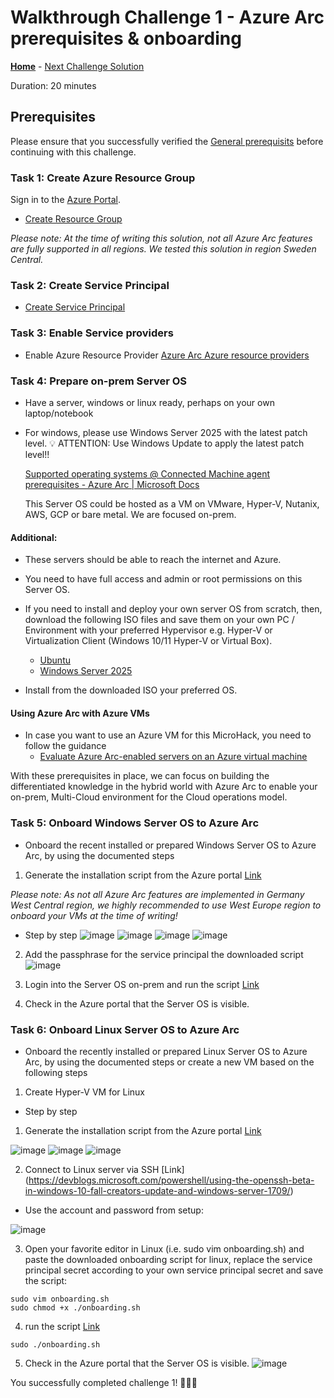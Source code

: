 # Walkthrough Challenge 1 - Azure Arc prerequisites & onboarding

**[Home](../../Readme.md)** - [Next Challenge Solution](../challenge-02/solution-02.md)

Duration: 20 minutes

## Prerequisites

Please ensure that you successfully verified the [General prerequisits](../../Readme.md#general-prerequisites) before continuing with this challenge.

### Task 1: Create Azure Resource Group

Sign in to the [Azure Portal](https://portal.azure.com/).

* [Create Resource Group](https://learn.microsoft.com/en-us/azure/azure-resource-manager/management/manage-resource-groups-portal#create-resource-groups)

*Please note: At the time of writing this solution, not all Azure Arc features are fully supported in all regions. We tested this solution in region Sweden Central.*

### Task 2: Create Service Principal

* [Create Service Principal](https://learn.microsoft.com/en-us/azure/azure-arc/servers/onboard-service-principal#create-a-service-principal-for-onboarding-at-scale)

### Task 3: Enable Service providers

* Enable Azure Resource Provider
  [Azure Arc Azure resource providers](https://learn.microsoft.com/en-us/azure/azure-arc/servers/prerequisites#azure-resource-providers)

### Task 4: Prepare on-prem Server OS

* Have a server, windows or linux ready, perhaps on your own laptop/notebook
* For windows, please use Windows Server 2025 with the latest patch level. 💡 ATTENTION: Use Windows Update to apply the latest patch level!!

  [Supported operating systems @ Connected Machine agent prerequisites - Azure Arc | Microsoft Docs](https://docs.microsoft.com/en-us/azure/azure-arc/servers/prerequisites#supported-operating-systems)

  This Server OS could be hosted as a VM on VMware, Hyper-V, Nutanix, AWS, GCP or bare metal. We are focused on-prem.

#### Additional:
  * These servers should be able to reach the internet and Azure.
  * You need to have full access and admin or root permissions on this Server OS.

* If you need to install and deploy your own server OS from scratch, then, download the following ISO files and save them on your own PC / Environment with your preferred Hypervisor e.g. Hyper-V or Virtualization Client (Windows 10/11 Hyper-V or Virtual Box).
  * [Ubuntu](https://ubuntu.com/download)
  * [Windows Server 2025](https://www.microsoft.com/en-us/evalcenter/evaluate-windows-server-2025)

* Install from the downloaded ISO your preferred OS.

#### Using Azure Arc with Azure VMs
* In case you want to use an Azure VM for this MicroHack, you need to follow the guidance
  * [Evaluate Azure Arc-enabled servers on an Azure virtual machine](https://learn.microsoft.com/en-us/azure/azure-arc/servers/plan-evaluate-on-azure-virtual-machine)

With these prerequisites in place, we can focus on building the differentiated knowledge in the hybrid world with Azure Arc to enable your on-prem, Multi-Cloud environment for the Cloud operations model.

### Task 5: Onboard Windows Server OS to Azure Arc

* Onboard the recent installed or prepared Windows Server OS to Azure Arc, by using the documented steps
1. Generate the installation script from the Azure portal [Link](https://learn.microsoft.com/en-us/azure/azure-arc/servers/onboard-service-principal#generate-the-installation-script-from-the-azure-portal)

*Please note: As not all Azure Arc features are implemented in Germany West Central region, we highly recommended to use West Europe region to onboard your VMs at the time of writing!*

* Step by step
![image](./img/1.png)
![image](./img/2.png)
![image](./img/5.png)
![image](./img/6.png)
2. Add the passphrase for the service principal the downloaded script
![image](./img/7.png)
3. Login into the Server OS on-prem and run the script [Link](https://learn.microsoft.com/en-us/azure/azure-arc/servers/onboard-portal#install-with-the-scripted-method)

4. Check in the Azure portal that the Server OS is visible.

### Task 6: Onboard Linux Server OS to Azure Arc

* Onboard the recently installed or prepared Linux Server OS to Azure Arc, by using the documented steps or create a new VM based on the following steps
1. Create Hyper-V VM for Linux

* Step by step

1. Generate the installation script from the Azure portal [Link](https://learn.microsoft.com/en-us/azure/azure-arc/servers/onboard-service-principal#generate-the-installation-script-from-the-azure-portal)

![image](./img/28.png)
![image](./img/31.png)
![image](./img/32.png)

2. Connect to Linux server via SSH [Link] (https://devblogs.microsoft.com/powershell/using-the-openssh-beta-in-windows-10-fall-creators-update-and-windows-server-1709/)

* Use the account and password from setup:

![image](./img/33.png)

3. Open your favorite editor in Linux (i.e. sudo vim onboarding.sh) and paste the downloaded onboarding script for linux, replace the service principal secret according to your own service principal secret and save the script:
```shell
sudo vim onboarding.sh
sudo chmod +x ./onboarding.sh
```

4. run the script [Link](https://learn.microsoft.com/en-us/azure/azure-arc/servers/onboard-portal#install-with-the-scripted-method)
```shell
sudo ./onboarding.sh
```

5. Check in the Azure portal that the Server OS is visible.
![image](./img/35.png)

You successfully completed challenge 1! 🚀🚀🚀